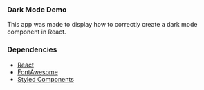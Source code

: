 ### Dark Mode Demo

This app was made to display how to correctly create a dark mode component in React.

### Dependencies

- [React](https://reactjs.org/)
- [FontAwesome](https://fontawesome.com/docs/web/use-with/react/)
- [Styled Components](https://github.com/styled-components/styled-components)
